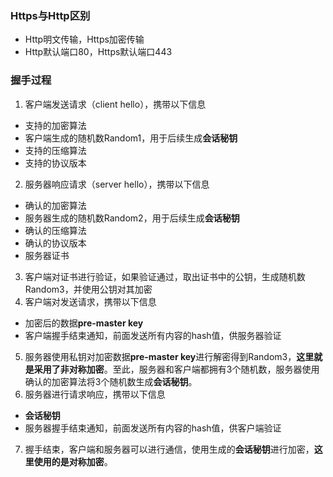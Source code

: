 ### Https与Http区别

* Http明文传输，Https加密传输
* Http默认端口80，Https默认端口443

### 握手过程

1. 客户端发送请求（client hello），携带以下信息

* 支持的加密算法
* 客户端生成的随机数Random1，用于后续生成**会话秘钥**
* 支持的压缩算法
* 支持的协议版本

2. 服务器响应请求（server hello），携带以下信息

* 确认的加密算法
* 服务器生成的随机数Random2，用于后续生成**会话秘钥**
* 确认的压缩算法
* 确认的协议版本
* 服务器证书

3. 客户端对证书进行验证，如果验证通过，取出证书中的公钥，生成随机数Random3，并使用公钥对其加密
4. 客户端对发送请求，携带以下信息

* 加密后的数据**pre-master key**
* 客户端握手结束通知，前面发送所有内容的hash值，供服务器验证

5. 服务器使用私钥对加密数据**pre-master key**进行解密得到Random3，**这里就是采用了非对称加密**。至此，服务器和客户端都拥有3个随机数，服务器使用确认的加密算法将3个随机数生成**会话秘钥**。
6. 服务器进行请求响应，携带以下信息

* **会话秘钥**
* 服务器握手结束通知，前面发送所有内容的hash值，供客户端验证

7. 握手结束，客户端和服务器可以进行通信，使用生成的**会话秘钥**进行加密，**这里使用的是对称加密**。

